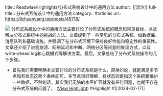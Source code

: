 title:: Readwise/Highlights/分布式系统设计中的通用方法
author:: [[流沙]]
full-title:: 分布式系统设计中的通用方法
category:: #articles
url:: https://lichuanyang.top/posts/45718/

![](http://lichuanyang.top/img/lamport.png)
分布式系统设计中的通用方法主要讨论了分布式系统的概念和常见目标，以及解决分布式系统中的挑战的方法。文章提到了一些常见的分布式系统，如数据库、消息队列和基础设施，并强调了在分布式环境下保持良好性能和稳定性的重要性。文章还介绍了进程崩溃、网络延迟和中断、网络分区等问题的处理方式，以及write-ahead log和心跳模式等解决方案。最后，文章总结了分布式系统操作的几个步骤。

- 首先我们需要明确本文要讨论的分布式系统是什么，简单的说，就是满足多节点和有状态这两个条件即可。多节点很好理解，有状态则是指这个系统要维护一些数据，不然的话，其实我们无脑的水平扩容就没有任何问题，也就不存在分布式系统的问题了。 ([View Highlight](https://read.readwise.io/read/01hpsbadpga75zq49wrwncsvva)) #Highlight #[[2024-02-17]]